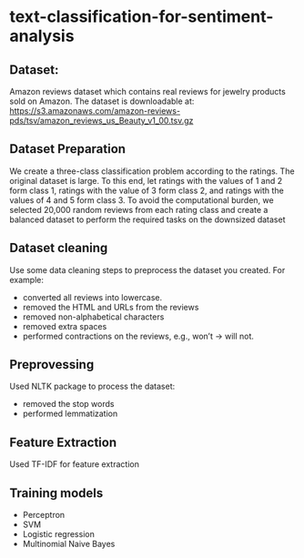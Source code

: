 # text-classification-for-sentiment-analysis

## Dataset: 
Amazon reviews dataset which contains real reviews for jewelry products sold on Amazon. The dataset is downloadable at:
https://s3.amazonaws.com/amazon-reviews-pds/tsv/amazon_reviews_us_Beauty_v1_00.tsv.gz

## Dataset Preparation
We create a three-class classification problem according to the ratings. The original dataset is large. To this end, let ratings with the values of 1 and 2 form class 1, ratings with the value of 3 form class 2, and ratings with the values of 4 and 5 form class 3. To avoid the computational burden, we selected 20,000 random reviews from each rating class and create a balanced dataset to perform the required tasks on the downsized dataset

## Dataset cleaning
Use some data cleaning steps to preprocess the dataset you created. For example:
- converted all reviews into lowercase.
- removed the HTML and URLs from the reviews
- removed non-alphabetical characters
- removed extra spaces
- performed contractions on the reviews, e.g., won’t → will not.

## Preprovessing
Used NLTK package to process the dataset:
- removed the stop words
- performed lemmatization

## Feature Extraction
Used TF-IDF for feature extraction

## Training models
- Perceptron
- SVM
- Logistic regression
- Multinomial Naive Bayes
